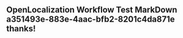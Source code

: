 <properties
ms.topic="hero-topic1"
ms.test1="hero-topic"
ms.test2="test"/>

## OpenLocalization Workflow Test MarkDown a351493e-883e-4aac-bfb2-8201c4da871e thanks!
